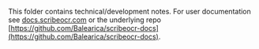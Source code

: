 This folder contains technical/development notes.  For user documentation see [docs.scribeocr.com](docs.scribeocr.com) or the underlying repo [https://github.com/Balearica/scribeocr-docs](https://github.com/Balearica/scribeocr-docs).

